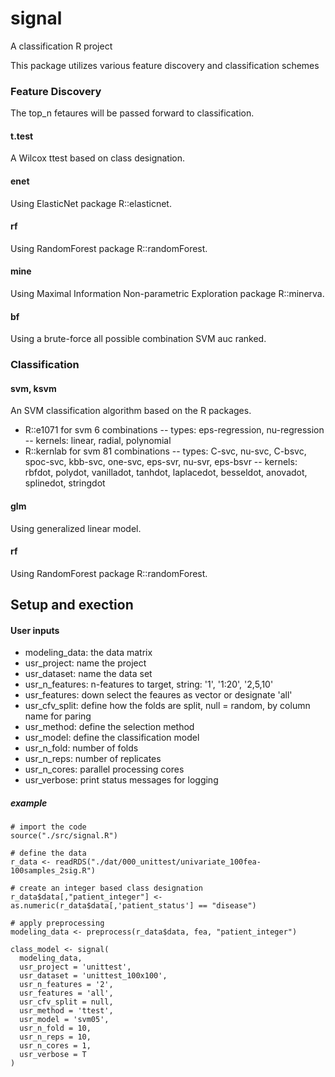 # signal
A classification R project

This package utilizes various feature discovery and classification schemes

### Feature Discovery 

The top_n fetaures will be passed forward to classification.

#### t.test
A Wilcox ttest based on class designation.

#### enet
Using ElasticNet package R::elasticnet.

#### rf
Using RandomForest package R::randomForest.

#### mine
Using Maximal Information Non-parametric Exploration package R::minerva.

#### bf
Using a brute-force all possible combination SVM auc ranked.


### Classification

#### svm, ksvm
An SVM classification algorithm based on the R packages.

 - R::e1071 for svm 6 combinations
 -- types: eps-regression, nu-regression
 -- kernels: linear, radial, polynomial
 - R::kernlab for svm 81 combinations
 -- types: C-svc, nu-svc, C-bsvc, spoc-svc, kbb-svc, one-svc, eps-svr, nu-svr, eps-bsvr
 -- kernels: rbfdot, polydot, vanilladot, tanhdot, laplacedot, besseldot, anovadot, splinedot, stringdot

#### glm
Using generalized linear model.

#### rf
Using RandomForest package R::randomForest.


## Setup and exection

#### User inputs
- modeling_data: the data matrix 
- usr_project: name the project
- usr_dataset: name the data set
- usr_n_features: n-features to target, string: '1', '1:20', '2,5,10'
- usr_features: down select the feaures as vector or designate 'all'
- usr_cfv_split: define how the folds are split, null = random, by column name for paring
- usr_method: define the selection method
- usr_model: define the classification model
- usr_n_fold: number of folds
- usr_n_reps: number of replicates
- usr_n_cores: parallel processing cores
- usr_verbose: print status messages for logging


##### example

```
# import the code
source("./src/signal.R")

# define the data
r_data <- readRDS("./dat/000_unittest/univariate_100fea-100samples_2sig.R")

# create an integer based class designation
r_data$data[,"patient_integer"] <- as.numeric(r_data$data[,'patient_status'] == "disease")

# apply preprocessing 
modeling_data <- preprocess(r_data$data, fea, "patient_integer")

class_model <- signal(
  modeling_data,
  usr_project = 'unittest',
  usr_dataset = 'unittest_100x100',
  usr_n_features = '2',
  usr_features = 'all',
  usr_cfv_split = null,
  usr_method = 'ttest',
  usr_model = 'svm05',
  usr_n_fold = 10,
  usr_n_reps = 10,
  usr_n_cores = 1,
  usr_verbose = T
)
```
